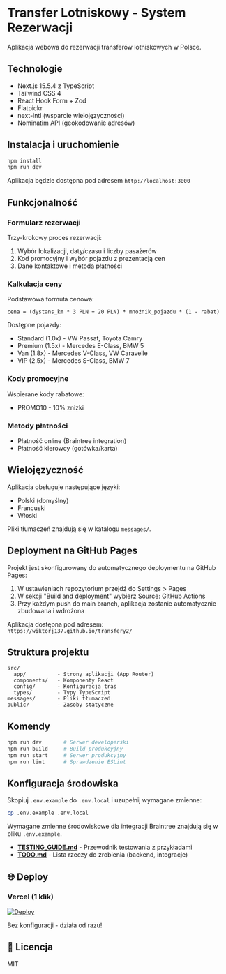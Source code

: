# Transfer Lotniskowy - System Rezerwacji

Aplikacja webowa do rezerwacji transferów lotniskowych w Polsce.

## Technologie

- Next.js 15.5.4 z TypeScript
- Tailwind CSS 4
- React Hook Form + Zod
- Flatpickr
- next-intl (wsparcie wielojęzyczności)
- Nominatim API (geokodowanie adresów)

## Instalacja i uruchomienie

```bash
npm install
npm run dev
```

Aplikacja będzie dostępna pod adresem `http://localhost:3000`

## Funkcjonalność

### Formularz rezerwacji
Trzy-krokowy proces rezerwacji:
1. Wybór lokalizacji, daty/czasu i liczby pasażerów
2. Kod promocyjny i wybór pojazdu z prezentacją cen
3. Dane kontaktowe i metoda płatności

### Kalkulacja ceny
Podstawowa formuła cenowa:
```
cena = (dystans_km * 3 PLN + 20 PLN) * mnożnik_pojazdu * (1 - rabat)
```

Dostępne pojazdy:
- Standard (1.0x) - VW Passat, Toyota Camry
- Premium (1.5x) - Mercedes E-Class, BMW 5
- Van (1.8x) - Mercedes V-Class, VW Caravelle
- VIP (2.5x) - Mercedes S-Class, BMW 7

### Kody promocyjne
Wspierane kody rabatowe:
- PROMO10 - 10% zniżki

### Metody płatności
- Płatność online (Braintree integration)
- Płatność kierowcy (gotówka/karta)

## Wielojęzyczność

Aplikacja obsługuje następujące języki:
- Polski (domyślny)
- Francuski
- Włoski

Pliki tłumaczeń znajdują się w katalogu `messages/`.

## Deployment na GitHub Pages

Projekt jest skonfigurowany do automatycznego deploymentu na GitHub Pages:

1. W ustawieniach repozytorium przejdź do Settings > Pages
2. W sekcji "Build and deployment" wybierz Source: GitHub Actions
3. Przy każdym push do main branch, aplikacja zostanie automatycznie zbudowana i wdrożona

Aplikacja dostępna pod adresem: `https://wiktorj137.github.io/transfery2/`

## Struktura projektu

```
src/
  app/          - Strony aplikacji (App Router)
  components/   - Komponenty React
  config/       - Konfiguracja tras
  types/        - Typy TypeScript
messages/       - Pliki tłumaczeń
public/         - Zasoby statyczne
```

## Komendy

```bash
npm run dev       # Serwer deweloperski
npm run build     # Build produkcyjny
npm run start     # Serwer produkcyjny
npm run lint      # Sprawdzenie ESLint
```

## Konfiguracja środowiska

Skopiuj `.env.example` do `.env.local` i uzupełnij wymagane zmienne:

```bash
cp .env.example .env.local
```

Wymagane zmienne środowiskowe dla integracji Braintree znajdują się w pliku `.env.example`.
- **[TESTING_GUIDE.md](./TESTING_GUIDE.md)** - Przewodnik testowania z przykładami
- **[TODO.md](./TODO.md)** - Lista rzeczy do zrobienia (backend, integracje)

## 🌐 Deploy

### Vercel (1 klik)

[![Deploy](https://vercel.com/button)](https://vercel.com/new)

Bez konfiguracji - działa od razu!

## 📄 Licencja

MIT
